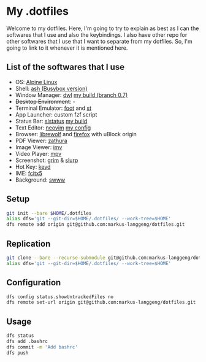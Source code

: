# My .dotfiles

Welcome to my dotfiles. Here, I'm going to try to explain as best as I can the
softwares that I use and also the keybindings. I also have other repo for other
softwares that I use that I want to separate from my dotfiles. So, I'm going to
link to it whenever it is mentioned here.

## List of the softwares that I use

- OS: [Alpine Linux](https://alpinelinux.org)
- Shell: [ash (Busybox version)](https://busybox.net)
- Window Manager: [dwl](https://codeberg.org/dwl/dwl/) [my build (branch 0.7)](https://github.com/markus-langgeng/dwl/tree/0.7)
- ~~Desktop Environment~~: -
- Terminal Emulator: [foot](https://codeberg.org/dnkl/foot) and [st](https://github.com/lukesmithxyz/st)
- App Launcher: custom fzf script
- Status Bar: [slstatus](https://tools.suckless.org/slstatus) [my build](https://github.com/markus-langgeng/slstatus)
- Text Editor: [neovim](https://github.com/neovim/neovim/) [my config](https://github.com/markus-langgeng/nvim)
- Browser: [librewolf](https://librewolf.net/) and [firefox](https://www.mozilla.org/en-US/firefox/) with uBlock origin
- PDF Viewer: [zathura](https://pwmt.org/projects/zathura/)
- Image Viewer: [imv](https://sr.ht/~exec64/imv)
- Video Player: [mpv](https://mpv.io/)
- Screenshot: [grim](https://wayland.emersion.fr/grim/) & [slurp](https://wayland.emersion.fr/slurp/)
- Hot Key: [keyd](https://github.com/rvaiya/keyd)
- IME: [fcitx5](https://fcitx-im.org/wiki/Fcitx_5)
- Background: [swww](https://github.com/LGFae/swww)

## Setup
```sh
git init --bare $HOME/.dotfiles
alias dfs='git --git-dir=$HOME/.dotfiles/ --work-tree=$HOME'
dfs remote add origin git@github.com:markus-langgeng/dotfiles.git
```

## Replication
```sh
git clone --bare --recurse-submodule git@github.com:markus-langgeng/dotfiles.git $HOME/.dotfiles
alias dfs='git --git-dir=$HOME/.dotfiles/ --work-tree=$HOME'
```

## Configuration
```sh
dfs config status.showUntrackedFiles no
dfs remote set-url origin git@github.com:markus-langgeng/dotfiles.git
```

## Usage
```sh
dfs status
dfs add .bashrc
dfs commit -m 'Add bashrc'
dfs push
```
